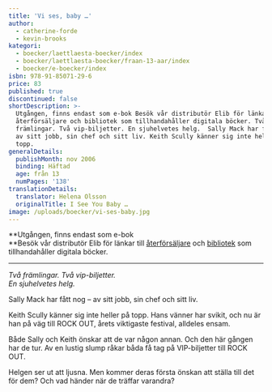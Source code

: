 ```yaml
---
title: 'Vi ses, baby …'
author:
  - catherine-forde
  - kevin-brooks
kategori:
  - boecker/laettlaesta-boecker/index
  - boecker/laettlaesta-boecker/fraan-13-aar/index
  - boecker/e-boecker/index
isbn: 978-91-85071-29-6
price: 83
published: true
discontinued: false
shortDescription: >-
  Utgången, finns endast som e-bok Besök vår distributör Elib för länkar till
  återförsäljare och bibliotek som tillhandahåller digitala böcker. Två
  främlingar. Två vip-biljetter. En sjuhelvetes helg.  Sally Mack har fått nog –
  av sitt jobb, sin chef och sitt liv. Keith Scully känner sig inte heller på
  topp.
generalDetails:
  publishMonth: nov 2006
  binding: Häftad
  age: från 13
  numPages: '138'
translationDetails:
  translator: Helena Olsson
  originalTitle: I See You Baby …
image: /uploads/boecker/vi-ses-baby.jpg
---
```

**Utgången, finns endast som e-bok  
**Besök vår distributör Elib för länkar till [återförsäljare](http://www2.elib.se/lista-pa-aterforsaljare) och [bibliotek](http://www2.elib.se/hitta-ett-bibliotek) som tillhandahåller digitala böcker.

* * *

_Två främlingar. Två vip-biljetter.  
En sjuhelvetes helg._

Sally Mack har fått nog – av sitt jobb, sin chef och sitt liv.

Keith Scully känner sig inte heller på topp. Hans vänner har svikit, och nu är han på väg till ROCK OUT, årets viktigaste festival, alldeles ensam.

Både Sally och Keith önskar att de var någon annan. Och den här gången har de tur. Av en lustig slump råkar båda få tag på VIP-biljetter till ROCK OUT.

Helgen ser ut att ljusna. Men kommer deras första önskan att ställa till det för dem? Och vad händer när de träffar varandra?
